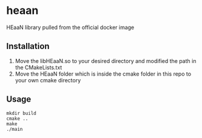 # heaan
HEaaN library pulled from the official docker image

## Installation
1. Move the libHEaaN.so to your desired directory and modified the path in the CMakeLists.txt
2. Move the HEaaN folder which is inside the cmake folder in this repo to your own cmake directory

## Usage
```
mkdir build
cmake ..
make
./main
```